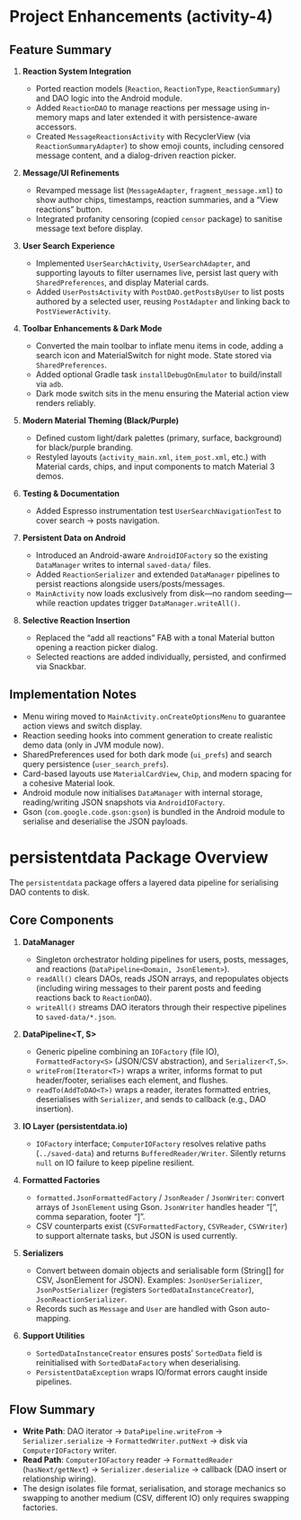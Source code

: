 # Project Enhancements (activity-4)

## Feature Summary

1. **Reaction System Integration**
   - Ported reaction models (`Reaction`, `ReactionType`, `ReactionSummary`) 
   and DAO logic into the Android module.
   - Added `ReactionDAO` to manage reactions per message using in-memory maps 
   and later extended it with persistence-aware accessors.
   - Created `MessageReactionsActivity` with RecyclerView 
   (via `ReactionSummaryAdapter`) to show emoji counts, including censored 
   message content, and a dialog-driven reaction picker.

2. **Message/UI Refinements**
   - Revamped message list (`MessageAdapter`, `fragment_message.xml`) to show 
   author chips, timestamps, reaction summaries, and a “View reactions” button.
   - Integrated profanity censoring (copied `censor` package) to sanitise 
   message text before display.

3. **User Search Experience**
   - Implemented `UserSearchActivity`, `UserSearchAdapter`, and supporting 
   layouts to filter usernames live, persist last query with `SharedPreferences`,
   and display Material cards.
   - Added `UserPostsActivity` with `PostDAO.getPostsByUser` to list posts 
   authored by a selected user, reusing `PostAdapter` and linking back to 
   `PostViewerActivity`.

4. **Toolbar Enhancements & Dark Mode**
   - Converted the main toolbar to inflate menu items in code, adding a search 
   icon and MaterialSwitch for night mode. State stored via `SharedPreferences`.
   - Added optional Gradle task `installDebugOnEmulator` to build/install via 
   `adb`.
   - Dark mode switch sits in the menu ensuring the Material action view 
   renders reliably.

5. **Modern Material Theming (Black/Purple)**
   - Defined custom light/dark palettes (primary, surface, background) for 
   black/purple branding.
   - Restyled layouts (`activity_main.xml`, `item_post.xml`, etc.) with 
   Material cards, chips, and input components to match Material 3 demos.

6. **Testing & Documentation**
   - Added Espresso instrumentation test `UserSearchNavigationTest` to cover 
   search -> posts navigation.

7. **Persistent Data on Android**
   - Introduced an Android-aware `AndroidIOFactory` so the existing 
   `DataManager` writes to internal `saved-data/` files.
   - Added `ReactionSerializer` and extended `DataManager` pipelines to 
   persist reactions alongside users/posts/messages.
   - `MainActivity` now loads exclusively from disk—no random seeding—while 
   reaction updates trigger `DataManager.writeAll()`.

8. **Selective Reaction Insertion**
   - Replaced the “add all reactions” FAB with a tonal Material button 
   opening a reaction picker dialog.
   - Selected reactions are added individually, persisted, and confirmed 
   via Snackbar.

## Implementation Notes
- Menu wiring moved to `MainActivity.onCreateOptionsMenu` to guarantee action views and switch display.
- Reaction seeding hooks into comment generation to create realistic demo data (only in JVM module now).
- SharedPreferences used for both dark mode (`ui_prefs`) and search query persistence (`user_search_prefs`).
- Card-based layouts use `MaterialCardView`, `Chip`, and modern spacing for a cohesive Material look.
- Android module now initialises `DataManager` with internal storage, reading/writing JSON snapshots via `AndroidIOFactory`.
- Gson (`com.google.code.gson:gson`) is bundled in the Android module to serialise and deserialise the JSON payloads.

# persistentdata Package Overview

The `persistentdata` package offers a layered data pipeline for serialising DAO contents to disk.

## Core Components

1. **DataManager**
   - Singleton orchestrator holding pipelines for users, posts, messages, and reactions (`DataPipeline<Domain, JsonElement>`).
   - `readAll()` clears DAOs, reads JSON arrays, and repopulates objects (including wiring messages to their parent posts and feeding reactions back to `ReactionDAO`).
   - `writeAll()` streams DAO iterators through their respective pipelines to `saved-data/*.json`.

2. **DataPipeline<T, S>**
   - Generic pipeline combining an `IOFactory` (file IO), `FormattedFactory<S>` (JSON/CSV abstraction), and `Serializer<T,S>`.
   - `writeFrom(Iterator<T>)` wraps a writer, informs format to put header/footer, serialises each element, and flushes.
   - `readTo(AddToDAO<T>)` wraps a reader, iterates formatted entries, deserialises with `Serializer`, and sends to callback (e.g., DAO insertion).

3. **IO Layer (persistentdata.io)**
   - `IOFactory` interface; `ComputerIOFactory` resolves relative paths (`../saved-data`) and returns `BufferedReader/Writer`. Silently returns `null` on IO failure to keep pipeline resilient.

4. **Formatted Factories**
   - `formatted.JsonFormattedFactory` / `JsonReader` / `JsonWriter`: convert arrays of `JsonElement` using Gson. `JsonWriter` handles header “[”, comma separation, footer “]”.
   - CSV counterparts exist (`CSVFormattedFactory`, `CSVReader`, `CSVWriter`) to support alternate tasks, but JSON is used currently.

5. **Serializers**
   - Convert between domain objects and serialisable form (String[] for CSV, JsonElement for JSON). Examples: `JsonUserSerializer`, `JsonPostSerializer` (registers `SortedDataInstanceCreator`), `JsonReactionSerializer`.
   - Records such as `Message` and `User` are handled with Gson auto-mapping.

6. **Support Utilities**
   - `SortedDataInstanceCreator` ensures posts’ `SortedData` field is reinitialised with `SortedDataFactory` when deserialising.
   - `PersistentDataException` wraps IO/format errors caught inside pipelines.

## Flow Summary
- **Write Path**: DAO iterator → `DataPipeline.writeFrom` → `Serializer.serialize` → `FormattedWriter.putNext` → disk via `ComputerIOFactory` writer.
- **Read Path**: `ComputerIOFactory` reader → `FormattedReader` (`hasNext/getNext`) → `Serializer.deserialize` → callback (DAO insert or relationship wiring).
- The design isolates file format, serialisation, and storage mechanics so swapping to another medium (CSV, different IO) only requires swapping factories.
